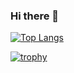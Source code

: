 ### Hi there 👋
[![Top Langs](https://github-readme-stats.vercel.app/api/top-langs/?username=lampsbr&langs_count=10&layout=compact&theme=tokyonight&exclude_repo=okta-developer-docs,sensorapi,listacli,cakephp,numeroum,teclista,bobsien-monitor,neogelk)](https://github.com/anuraghazra/github-readme-stats)

[![trophy](https://github-profile-trophy.vercel.app/?username=lampsbr)](https://github.com/ryo-ma/github-profile-trophy)

<!--
**lampsbr/lampsbr** is a ✨ _special_ ✨ repository because its `README.md` (this file) appears on your GitHub profile.

Here are some ideas to get you started:

- 🔭 I’m currently working on ...
- 🌱 I’m currently learning ...
- 👯 I’m looking to collaborate on ...
- 🤔 I’m looking for help with ...
- 💬 Ask me about ...
- 📫 How to reach me: ...
- 😄 Pronouns: ...
- ⚡ Fun fact: ...
-->
